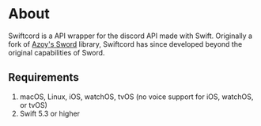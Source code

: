 # About

Swiftcord is a API wrapper for the discord API made with Swift. Originally a fork of [Azoy's Sword](https://github.com/Azoy/Sword) library, Swiftcord has since developed beyond the original capabilities of Sword.

## Requirements

1. macOS, Linux, iOS, watchOS, tvOS (no voice support for iOS, watchOS, or tvOS)
2. Swift 5.3 or higher